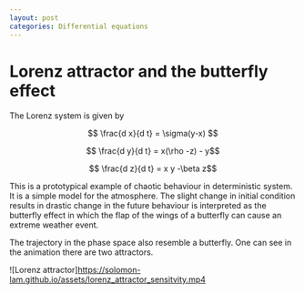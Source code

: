 ```yaml
---
layout: post
categories: Differential equations
---
```

# Lorenz attractor and the butterfly effect

The Lorenz system is given by

$$ \frac{d x}{d t} = \sigma(y-x) $$

$$ \frac{d y}{d t} = x(\rho -z) - y$$

$$ \frac{d z}{d t} = x y -\beta z$$

This is a prototypical example of chaotic behaviour in deterministic system. It is a simple model for the atmosphere. The slight change in initial condition results in drastic change in the future behaviour is interpreted as the butterfly effect in which the flap of the wings of a butterfly can cause an extreme weather event. 

The trajectory in the phase space also resemble a butterfly. One can see in the animation there are two attractors.

![Lorenz attractor]https://solomon-lam.github.io/assets/lorenz_attractor_sensitvity.mp4
